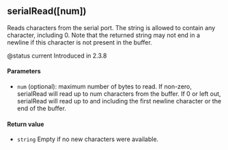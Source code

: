 <!-- This file was generated by the script. Do not edit it, any changes will be lost! -->

## serialRead([num])



Reads characters from the serial port. The string is allowed to contain any character, including 0.
Note that the returned string may not end in a newline if this character is not present in the buffer.

@status current Introduced in 2.3.8


#### Parameters

* `num` (optional): maximum number of bytes to read.
If non-zero, serialRead will read up to num characters from the buffer.
If 0 or left out, serialRead will read up to and including the first newline character or the end of the buffer.



#### Return value

* `string` Empty if no new characters were available.



